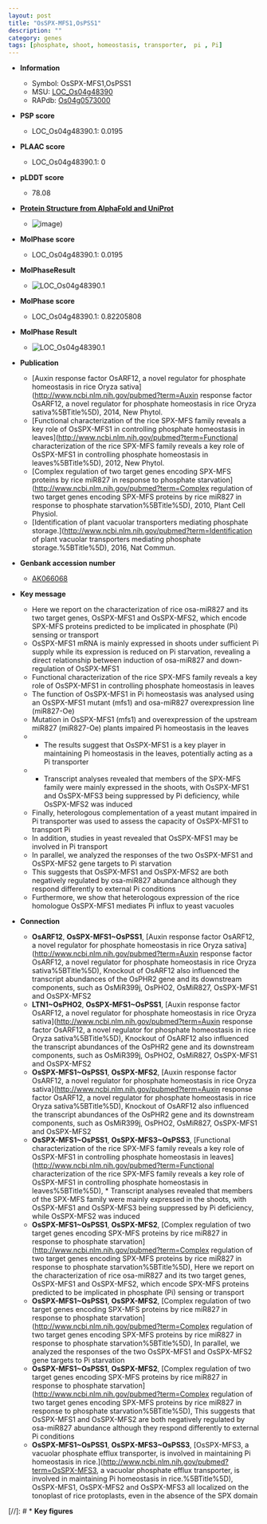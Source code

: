 ```yaml
---
layout: post
title: "OsSPX-MFS1,OsPSS1"
description: ""
category: genes
tags: [phosphate, shoot, homeostasis, transporter,  pi , Pi]
---
```


* **Information**  
    + Symbol: OsSPX-MFS1,OsPSS1  
    + MSU: [LOC_Os04g48390](http://rice.plantbiology.msu.edu/cgi-bin/ORF_infopage.cgi?orf=LOC_Os04g48390)  
    + RAPdb: [Os04g0573000](http://rapdb.dna.affrc.go.jp/viewer/gbrowse_details/irgsp1?name=Os04g0573000)  

* **PSP score**  
    + LOC_Os04g48390.1: 0.0195 

* **PLAAC score**  
    + LOC_Os04g48390.1: 0 

* **pLDDT score**
    + 78.08

* **[Protein Structure from AlphaFold and UniProt](https://www.uniprot.org/uniprotkb/Q0JAW2/entry#structure)**
    + ![image](https://ricepsp.github.io/images/Q0/AF-Q0JAW2-F1.png))

* **MolPhase score**
    + LOC_Os04g48390.1: 0.0195

* **MolPhaseResult**
    + ![LOC_Os04g48390.1](https://ricepsp.github.io/pictures/LOC_Os04g/LOC_Os04g48390.1.png)

* **MolPhase score**
    + LOC_Os04g48390.1: 0.82205808

* **MolPhase Result**
    + ![LOC_Os04g48390.1](https://304243504.github.io/Pictures/LOC_Os04g/LOC_Os04g48390.1.png)

* **Publication**  
    + [Auxin response factor OsARF12, a novel regulator for phosphate homeostasis in rice Oryza sativa](http://www.ncbi.nlm.nih.gov/pubmed?term=Auxin response factor OsARF12, a novel regulator for phosphate homeostasis in rice Oryza sativa%5BTitle%5D), 2014, New Phytol.
    + [Functional characterization of the rice SPX-MFS family reveals a key role of OsSPX-MFS1 in controlling phosphate homeostasis in leaves](http://www.ncbi.nlm.nih.gov/pubmed?term=Functional characterization of the rice SPX-MFS family reveals a key role of OsSPX-MFS1 in controlling phosphate homeostasis in leaves%5BTitle%5D), 2012, New Phytol.
    + [Complex regulation of two target genes encoding SPX-MFS proteins by rice miR827 in response to phosphate starvation](http://www.ncbi.nlm.nih.gov/pubmed?term=Complex regulation of two target genes encoding SPX-MFS proteins by rice miR827 in response to phosphate starvation%5BTitle%5D), 2010, Plant Cell Physiol.
    + [Identification of plant vacuolar transporters mediating phosphate storage.](http://www.ncbi.nlm.nih.gov/pubmed?term=Identification of plant vacuolar transporters mediating phosphate storage.%5BTitle%5D), 2016, Nat Commun.

* **Genbank accession number**  
    + [AK066068](http://www.ncbi.nlm.nih.gov/nuccore/AK066068)

* **Key message**  
    + Here we report on the characterization of rice osa-miR827 and its two target genes, OsSPX-MFS1 and OsSPX-MFS2, which encode SPX-MFS proteins predicted to be implicated in phosphate (Pi) sensing or transport
    + OsSPX-MFS1 mRNA is mainly expressed in shoots under sufficient Pi supply while its expression is reduced on Pi starvation, revealing a direct relationship between induction of osa-miR827 and down-regulation of OsSPX-MFS1
    + Functional characterization of the rice SPX-MFS family reveals a key role of OsSPX-MFS1 in controlling phosphate homeostasis in leaves
    + The function of OsSPX-MFS1 in Pi homeostasis was analysed using an OsSPX-MFS1 mutant (mfs1) and osa-miR827 overexpression line (miR827-Oe)
    + Mutation in OsSPX-MFS1 (mfs1) and overexpression of the upstream miR827 (miR827-Oe) plants impaired Pi homeostasis in the leaves
    + * The results suggest that OsSPX-MFS1 is a key player in maintaining Pi homeostasis in the leaves, potentially acting as a Pi transporter
    + * Transcript analyses revealed that members of the SPX-MFS family were mainly expressed in the shoots, with OsSPX-MFS1 and OsSPX-MFS3 being suppressed by Pi deficiency, while OsSPX-MFS2 was induced
    + Finally, heterologous complementation of a yeast mutant impaired in Pi transporter was used to assess the capacity of OsSPX-MFS1 to transport Pi
    + In addition, studies in yeast revealed that OsSPX-MFS1 may be involved in Pi transport
    + In parallel, we analyzed the responses of the two OsSPX-MFS1 and OsSPX-MFS2 gene targets to Pi starvation
    + This suggests that OsSPX-MFS1 and OsSPX-MFS2 are both negatively regulated by osa-miR827 abundance although they respond differently to external Pi conditions
    + Furthermore, we show that heterologous expression of the rice homologue OsSPX-MFS1 mediates Pi influx to yeast vacuoles

* **Connection**  
    + __OsARF12__, __OsSPX-MFS1~OsPSS1__, [Auxin response factor OsARF12, a novel regulator for phosphate homeostasis in rice Oryza sativa](http://www.ncbi.nlm.nih.gov/pubmed?term=Auxin response factor OsARF12, a novel regulator for phosphate homeostasis in rice Oryza sativa%5BTitle%5D), Knockout of OsARF12 also influenced the transcript abundances of the OsPHR2 gene and its downstream components, such as OsMiR399j, OsPHO2, OsMiR827, OsSPX-MFS1 and OsSPX-MFS2
    + __LTN1~OsPHO2__, __OsSPX-MFS1~OsPSS1__, [Auxin response factor OsARF12, a novel regulator for phosphate homeostasis in rice Oryza sativa](http://www.ncbi.nlm.nih.gov/pubmed?term=Auxin response factor OsARF12, a novel regulator for phosphate homeostasis in rice Oryza sativa%5BTitle%5D), Knockout of OsARF12 also influenced the transcript abundances of the OsPHR2 gene and its downstream components, such as OsMiR399j, OsPHO2, OsMiR827, OsSPX-MFS1 and OsSPX-MFS2
    + __OsSPX-MFS1~OsPSS1__, __OsSPX-MFS2__, [Auxin response factor OsARF12, a novel regulator for phosphate homeostasis in rice Oryza sativa](http://www.ncbi.nlm.nih.gov/pubmed?term=Auxin response factor OsARF12, a novel regulator for phosphate homeostasis in rice Oryza sativa%5BTitle%5D), Knockout of OsARF12 also influenced the transcript abundances of the OsPHR2 gene and its downstream components, such as OsMiR399j, OsPHO2, OsMiR827, OsSPX-MFS1 and OsSPX-MFS2
    + __OsSPX-MFS1~OsPSS1__, __OsSPX-MFS3~OsPSS3__, [Functional characterization of the rice SPX-MFS family reveals a key role of OsSPX-MFS1 in controlling phosphate homeostasis in leaves](http://www.ncbi.nlm.nih.gov/pubmed?term=Functional characterization of the rice SPX-MFS family reveals a key role of OsSPX-MFS1 in controlling phosphate homeostasis in leaves%5BTitle%5D), * Transcript analyses revealed that members of the SPX-MFS family were mainly expressed in the shoots, with OsSPX-MFS1 and OsSPX-MFS3 being suppressed by Pi deficiency, while OsSPX-MFS2 was induced
    + __OsSPX-MFS1~OsPSS1__, __OsSPX-MFS2__, [Complex regulation of two target genes encoding SPX-MFS proteins by rice miR827 in response to phosphate starvation](http://www.ncbi.nlm.nih.gov/pubmed?term=Complex regulation of two target genes encoding SPX-MFS proteins by rice miR827 in response to phosphate starvation%5BTitle%5D), Here we report on the characterization of rice osa-miR827 and its two target genes, OsSPX-MFS1 and OsSPX-MFS2, which encode SPX-MFS proteins predicted to be implicated in phosphate (Pi) sensing or transport
    + __OsSPX-MFS1~OsPSS1__, __OsSPX-MFS2__, [Complex regulation of two target genes encoding SPX-MFS proteins by rice miR827 in response to phosphate starvation](http://www.ncbi.nlm.nih.gov/pubmed?term=Complex regulation of two target genes encoding SPX-MFS proteins by rice miR827 in response to phosphate starvation%5BTitle%5D), In parallel, we analyzed the responses of the two OsSPX-MFS1 and OsSPX-MFS2 gene targets to Pi starvation
    + __OsSPX-MFS1~OsPSS1__, __OsSPX-MFS2__, [Complex regulation of two target genes encoding SPX-MFS proteins by rice miR827 in response to phosphate starvation](http://www.ncbi.nlm.nih.gov/pubmed?term=Complex regulation of two target genes encoding SPX-MFS proteins by rice miR827 in response to phosphate starvation%5BTitle%5D), This suggests that OsSPX-MFS1 and OsSPX-MFS2 are both negatively regulated by osa-miR827 abundance although they respond differently to external Pi conditions
    + __OsSPX-MFS1~OsPSS1__, __OsSPX-MFS3~OsPSS3__, [OsSPX-MFS3, a vacuolar phosphate efflux transporter, is involved in maintaining Pi homeostasis in rice.](http://www.ncbi.nlm.nih.gov/pubmed?term=OsSPX-MFS3, a vacuolar phosphate efflux transporter, is involved in maintaining Pi homeostasis in rice.%5BTitle%5D), OsSPX-MFS1, OsSPX-MFS2 and OsSPX-MFS3 all localized on the tonoplast of rice protoplasts, even in the absence of the SPX domain

[//]: # * **Key figures**  



